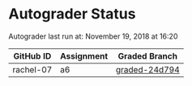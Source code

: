 # Autograder Status
Autograder last run at: November 19, 2018 at 16:20

| GitHub ID | Assignment | Graded Branch |
|-----------|------------|---------------|
| rachel-07 | a6 | [graded-24d794](https://github.com/Fall2018COMP401-001/a6-rachel-07/tree/graded-24d794) | 
